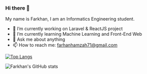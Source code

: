 ### Hi there 👋

My name is Farkhan, I am an Informatics Engineering student.

- 🔭 I’m currently working on Laravel & ReactJS project
- 🌱 I’m currently learning Machine Learning and Front-End Web
- 💬 Ask me about anything
- 📫 How to reach me: farhanhamzah71@gmail.com

[![Top Langs](https://github-readme-stats.vercel.app/api/top-langs/?username=farkhan777&layout=compact&theme=buefy)](https://github.com/farkhan777/github-readme-stats)

![Farkhan's GitHub stats](https://github-readme-stats.vercel.app/api?username=farkhan777&show_icons=true&theme=buefy)
